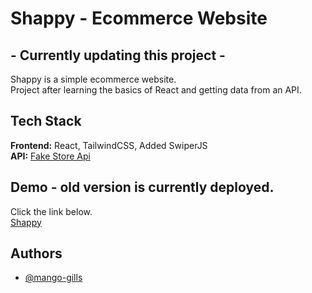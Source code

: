 # Shappy - Ecommerce Website
## - Currently updating this project -
Shappy is a simple ecommerce website.\
Project after learning the basics of React and getting data from an API.

## Tech Stack

**Frontend:** React, TailwindCSS, Added SwiperJS \
**API:** [Fake Store Api](https://fakestoreapi.com/)

## Demo - old version is currently deployed.

Click the link below.\
[Shappy](https://shappy.vercel.app/)

## Authors

- [@mango-gills](https://github.com/mango-gills)
